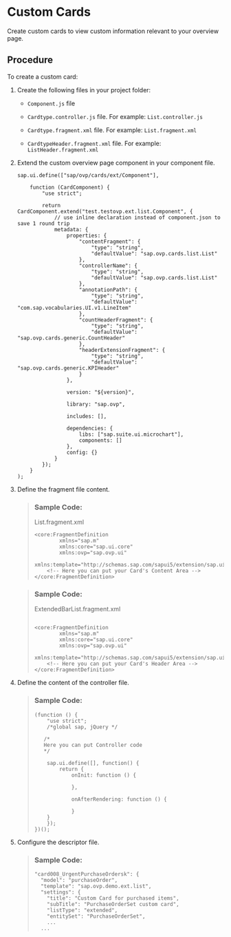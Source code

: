 <!-- loio6d260f7708ca4c4a9ff45e846402aebb -->

# Custom Cards

Create custom cards to view custom information relevant to your overview page.



## Procedure

To create a custom card:

1.  Create the following files in your project folder:

    -   `Component.js` file

    -   `Cardtype.controller.js` file. For example: `List.controller.js`

    -   `Cardtype.fragment.xml` file. For example: `List.fragment.xml`

    -   `CardtypeHeader.fragment.xml` file. For example: `ListHeader.fragment.xml`


2.  Extend the custom overview page component in your component file.

    ```
    sap.ui.define(["sap/ovp/cards/ext/Component"],
     
        function (CardComponent) {
            "use strict";
     
            return CardComponent.extend("test.testovp.ext.list.Component", {
                // use inline declaration instead of component.json to save 1 round trip
                metadata: {
                    properties: {
                        "contentFragment": {
                            "type": "string",
                            "defaultValue": "sap.ovp.cards.list.List"
                        },
                        "controllerName": {
                            "type": "string",
                            "defaultValue": "sap.ovp.cards.list.List"
                        },
                        "annotationPath": {
                            "type": "string",
                            "defaultValue": "com.sap.vocabularies.UI.v1.LineItem"
                        },
                        "countHeaderFragment": {
                            "type": "string",
                            "defaultValue": "sap.ovp.cards.generic.CountHeader"
                        },
                        "headerExtensionFragment": {
                            "type": "string",
                            "defaultValue": "sap.ovp.cards.generic.KPIHeader"
                        }
                    },
     
                    version: "${version}",
     
                    library: "sap.ovp",
     
                    includes: [],
     
                    dependencies: {
                        libs: ["sap.suite.ui.microchart"],
                        components: []
                    },
                    config: {}
                }
            });
        }
    );
    ```

3.  Define the fragment file content.

    > ### Sample Code:  
    > List.fragment.xml
    > 
    > ```
    > <core:FragmentDefinition
    >         xmlns="sap.m"
    >         xmlns:core="sap.ui.core"
    >         xmlns:ovp="sap.ovp.ui"
    >         xmlns:template="http://schemas.sap.com/sapui5/extension/sap.ui.core.template/1">
    >     <!-- Here you can put your Card's Content Area -->
    > </core:FragmentDefinition>
    > ```

    > ### Sample Code:  
    > ExtendedBarList.fragment.xml
    > 
    > ```
    > 
    > <core:FragmentDefinition
    >         xmlns="sap.m"
    >         xmlns:core="sap.ui.core"
    >         xmlns:ovp="sap.ovp.ui"
    >         xmlns:template="http://schemas.sap.com/sapui5/extension/sap.ui.core.template/1">
    >     <!-- Here you can put your Card's Header Area -->
    > </core:FragmentDefinition>
    > ```

4.  Define the content of the controller file.

    > ### Sample Code:  
    > ```
    > (function () {
    >     "use strict";
    >     /*global sap, jQuery */
    >     
    >    /*
    >    Here you can put Controller code
    >    */
    >  
    >     sap.ui.define([], function() {
    >         return {
    >             onInit: function () {
    >                 
    >             },
    >     
    >             onAfterRendering: function () {
    >                 
    >             }
    >     }
    >     });
    > })();
    > 
    > ```

5.  Configure the descriptor file.

    > ### Sample Code:  
    > ```
    > "card008_UrgentPurchaseOrdersk": {
    >   "model": "purchaseOrder",
    >   "template": "sap.ovp.demo.ext.list",
    >   "settings": {
    >     "title": "Custom Card for purchased items",
    >     "subTitle": "PurchaseOrderSet custom card",
    >     "listType": "extended",
    >     "entitySet": "PurchaseOrderSet",
    >     ...
    > 	...
    > ```


